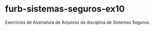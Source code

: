 # furb-sistemas-seguros-ex10
Exercícios de Assinatura de Arquivos da disciplina de Sistemas Seguros.
